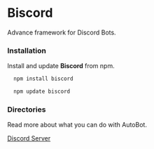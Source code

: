# Biscord

Advance framework for Discord Bots.

### Installation

Install and update **Biscord** from npm.

```bash
  npm install biscord
```

```bash
  npm update biscord
```
    
### Directories

Read more about what you can do with AutoBot.

[Discord Server](https://discord.gg/4dZRKmR2Ud)

